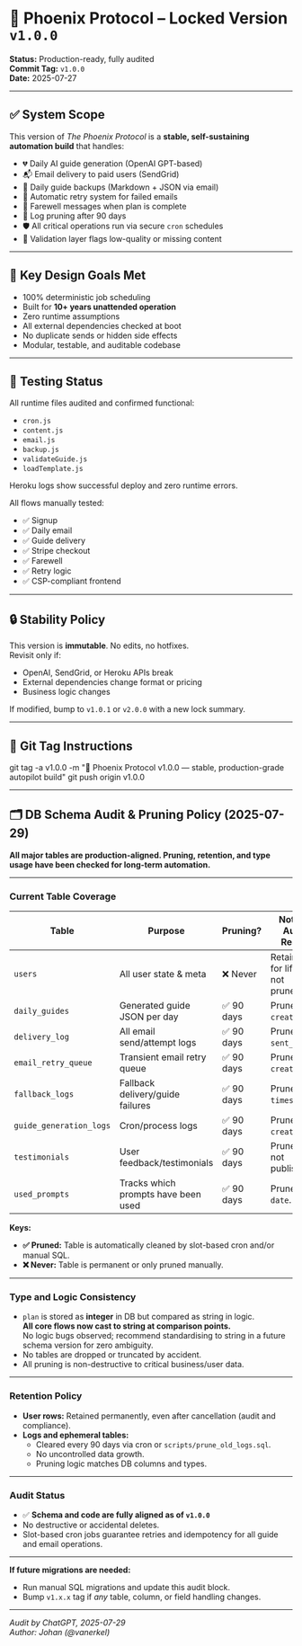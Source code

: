 # 🔐 Phoenix Protocol – Locked Version `v1.0.0`

**Status:** Production-ready, fully audited  
**Commit Tag:** `v1.0.0`  
**Date:** 2025-07-27

---

## ✅ System Scope

This version of *The Phoenix Protocol* is a **stable, self-sustaining automation build** that handles:

- 💔 Daily AI guide generation (OpenAI GPT-based)
- 📬 Email delivery to paid users (SendGrid)
- 💾 Daily guide backups (Markdown + JSON via email)
- 🔁 Automatic retry system for failed emails
- 🎉 Farewell messages when plan is complete
- 🧹 Log pruning after 90 days
- 🛡️ All critical operations run via secure `cron` schedules
- 🧠 Validation layer flags low-quality or missing content

---

## 🧱 Key Design Goals Met

- 100% deterministic job scheduling
- Built for **10+ years unattended operation**
- Zero runtime assumptions
- All external dependencies checked at boot
- No duplicate sends or hidden side effects
- Modular, testable, and auditable codebase

---

## 🧪 Testing Status

All runtime files audited and confirmed functional:
- `cron.js`
- `content.js`
- `email.js`
- `backup.js`
- `validateGuide.js`
- `loadTemplate.js`

Heroku logs show successful deploy and zero runtime errors.

All flows manually tested:
- ✅ Signup
- ✅ Daily email
- ✅ Guide delivery
- ✅ Stripe checkout
- ✅ Farewell
- ✅ Retry logic
- ✅ CSP-compliant frontend

---

## 🔒 Stability Policy

This version is **immutable**. No edits, no hotfixes.  
Revisit only if:
- OpenAI, SendGrid, or Heroku APIs break
- External dependencies change format or pricing
- Business logic changes

If modified, bump to `v1.0.1` or `v2.0.0` with a new lock summary.

---

## 🚀 Git Tag Instructions

git tag -a v1.0.0 -m "🚀 Phoenix Protocol v1.0.0 — stable, production-grade autopilot build"
git push origin v1.0.0

---

## 🗂️ DB Schema Audit & Pruning Policy (2025-07-29)

**All major tables are production-aligned. Pruning, retention, and type usage have been checked for long-term automation.**

---

### **Current Table Coverage**

| Table                    | Purpose                                      | Pruning?       | Notes / Audit Result                |
|--------------------------|----------------------------------------------|----------------|-------------------------------------|
| `users`                  | All user state & meta                        | ❌ Never       | Retained for lifetime, not pruned.  |
| `daily_guides`           | Generated guide JSON per day                 | ✅ 90 days     | Pruned by `created_at`.             |
| `delivery_log`           | All email send/attempt logs                  | ✅ 90 days     | Pruned by `sent_at`.                |
| `email_retry_queue`      | Transient email retry queue                  | ✅ 90 days     | Pruned by `created_at`.             |
| `fallback_logs`          | Fallback delivery/guide failures             | ✅ 90 days     | Pruned by `timestamp`.              |
| `guide_generation_logs`  | Cron/process logs                            | ✅ 90 days     | Pruned by `created_at`.             |
| `testimonials`           | User feedback/testimonials                   | ✅ 90 days     | Pruned if not published.            |
| `used_prompts`           | Tracks which prompts have been used          | ✅ 90 days     | Pruned by `date`.                   |

**Keys:**
- **✅ Pruned:** Table is automatically cleaned by slot-based cron and/or manual SQL.
- **❌ Never:** Table is permanent or only pruned manually.

---

### **Type and Logic Consistency**

- `plan` is stored as **integer** in DB but compared as string in logic.<br>
  **All core flows now cast to string at comparison points.**<br>
  No logic bugs observed; recommend standardising to string in a future schema version for zero ambiguity.
- No tables are dropped or truncated by accident.
- All pruning is non-destructive to critical business/user data.

---

### **Retention Policy**

- **User rows:** Retained permanently, even after cancellation (audit and compliance).
- **Logs and ephemeral tables:**  
  - Cleared every 90 days via cron or `scripts/prune_old_logs.sql`.
  - No uncontrolled data growth.
  - Pruning logic matches DB columns and types.

---

### **Audit Status**

- ✅ **Schema and code are fully aligned as of `v1.0.0`**
- No destructive or accidental deletes.
- Slot-based cron jobs guarantee retries and idempotency for all guide and email operations.

---

**If future migrations are needed:**  
- Run manual SQL migrations and update this audit block.
- Bump `v1.x.x` tag if _any_ table, column, or field handling changes.

---

_Audit by ChatGPT, 2025-07-29  
Author: Johan (@vanerkel)_
